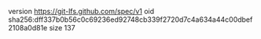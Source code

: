 version https://git-lfs.github.com/spec/v1
oid sha256:dff337b0b56c0c69236ed92748cb339f2720d7c4a634a44c00dbef2108a0d81e
size 137
